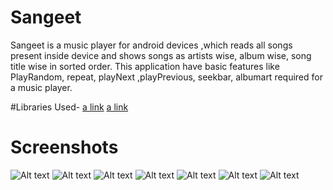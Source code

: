 # Sangeet
Sangeet is a music player for android devices ,which reads all songs present inside  device and shows songs as artists wise, album wise, song title wise in sorted order.  This application have basic features  like PlayRandom, repeat, playNext ,playPrevious, seekbar, albumart required for a music player.

#Libraries Used-
[a link](https://github.com/umano/AndroidSlidingUpPanel)
[a link](https://github.com/square/picasso)

# Screenshots

![Alt text](https://github.com/kaushik4439/Sangeet/blob/master/app/src/main/assets/launcher.png "Splash Screen")
![Alt text](https://github.com/kaushik4439/Sangeet/blob/master/app/src/main/assets/songsTitles.png "Songs Title wise")
![Alt text](https://github.com/kaushik4439/Sangeet/blob/master/app/src/main/assets/artist.png "artist wise")
![Alt text](https://github.com/kaushik4439/Sangeet/blob/master/app/src/main/assets/albums.png "album wise")
![Alt text](https://github.com/kaushik4439/Sangeet/blob/master/app/src/main/assets/artist_songs.png "songs of artist")
![Alt text](https://github.com/kaushik4439/Sangeet/blob/master/app/src/main/assets/album_songs.png "songs of a album")
![Alt text](https://github.com/kaushik4439/Sangeet/blob/master/app/src/main/assets/song_player.png "songs of a album")

